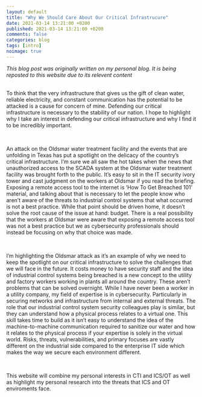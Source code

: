 ```yaml
--- 
layout: default 
title: "Why We Should Care About Our Critical Infrastrucure" 
date: 2021-03-14 13:21:00 +0200 
published: 2021-03-14 13:21:00 +0200 
comments: false 
categories: blog
tags: [intro]
noimage: true
---
```

<em>This blog post was originally written on my personal blog. It is being reposted to this website due to its relevent content</em> <br><br>
<p>
  To think that the very infrastructure that gives us the gift of clean water, reliable electricity, and constant communication has the potential to be attacked is a cause for concern of mine. Defending our critical infrastructure is necessary to the stability of our nation. I hope to highlight why I take an interest in defending our critical infrastructure and why I find it to be incredibly important. </p>
  <!--more-->
<br>
<p>
An attack on the Oldsmar water treatment facility and the events that are unfolding in Texas has put a spotlight on the delicacy of the country’s critical infrastructure. I’m sure we all saw the hot takes when the news that unauthorized access to the SCADA system at the Oldsmar water treatment facility was brought forth to the public. It’s easy to sit in the IT security ivory tower and cast judgment on the workers at Oldsmar if you read the briefing. Exposing a remote access tool to the internet is ‘How To Get Breached 101’ material, and talking about that is necessary to let the people know who aren’t aware of the threats to industrial control systems that what occurred is not a best practice. While that point should be driven home, it doesn’t solve the root cause of the issue at hand: budget. There is a real possibility that the workers at Oldsmar were aware that exposing a remote access tool was not a best practice but we as cybersecurity professionals should instead be focusing on why that choice was made. </p>
<br>
<p> I’m highlighting the Oldsmar attack as it’s an example of why we need to keep the spotlight on our critical infrastructure to solve the challenges that we will face in the future. It costs money to have security staff and the idea of industrial control systems being breached is a new concept to the utility and factory workers working in plants all around the country. These aren’t problems that can be solved overnight. While I have never been a worker in a utility company, my field of expertise is in cybersecurity. Particularly in securing networks and infrastructure from internal and external threats. The role that our industrial control system security colleagues play is similar, but they can understand how a physical process relates to a virtual one. This skill takes time to build as it isn’t easy to understand the idea of the machine-to-machine communication required to sanitize our water and how it relates to the physical process if your expertise is solely in the virtual world. Risks, threats, vulnerabilities, and primary focuses are vastly different on the industrial side compared to the enterprise IT side which makes the way we secure each environment different. </p>
<br>
<p> This website will combine my personal interests in CTI and ICS/OT as well as highlight my personal research into the threats that ICS and OT enviroments face. </p>
